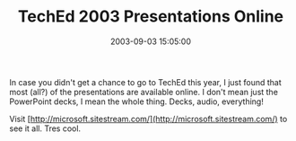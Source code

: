 ﻿---
layout: post
title: "TechEd 2003 Presentations Online"
comments: false
date: 2003-09-03 15:05:00
updated: 2004-05-02 22:12:00
categories:
 - Technology
subtext-id: 4dfbdecc-0f66-42e5-894c-89bd6b53933e
alias: /blog/TechEd-2003-Presentations-Online.aspx
---


In case you didn't get a chance to go to TechEd this year, I just found that most (all?) of the presentations are available online. I don't mean just the PowerPoint decks, I mean the whole thing. Decks, audio, everything!

Visit [http://microsoft.sitestream.com/](http://microsoft.sitestream.com/) to see it all. Tres cool.

